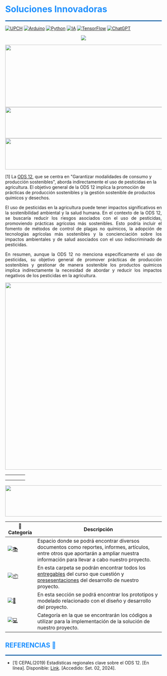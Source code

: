 <h1 style="color: #1E90FF;">Soluciones Innovadoras</h1>
<hr style="border: 1px solid #1E90FF;">

[![UPCH](https://img.shields.io/badge/UPCH-%20-101010?style=for-the-badge&logo=universities&logoColor=white&labelColor=FFD700)](https://www.cayetano.edu.pe/)
[![Arduino](https://img.shields.io/badge/Arduino-%20-101010?style=for-the-badge&logo=arduino&logoColor=white&labelColor=00979D)](https://www.arduino.cc/)
[![Python](https://img.shields.io/badge/Python-%20-101010?style=for-the-badge&logo=python&logoColor=white&labelColor=FFD43B)](https://www.python.org/)
[![IA](https://img.shields.io/badge/IA-%20-101010?style=for-the-badge&logo=robot&logoColor=white&labelColor=6C6E6B)](https://en.wikipedia.org/wiki/Artificial_intelligence)
[![TensorFlow](https://img.shields.io/badge/TensorFlow-%20-101010?style=for-the-badge&logo=tensorflow&logoColor=white&labelColor=FF6F00)](https://www.tensorflow.org/)
[![ChatGPT](https://img.shields.io/badge/ChatGPT-%20-101010?style=for-the-badge&logo=openai&logoColor=white&labelColor=10A37F)](https://www.openai.com/chatgpt)

<p align="center">
  <a href="https://cayetano.edu.pe/">
    <img src="https://readme-typing-svg.herokuapp.com?font=Time+New+Roman&color=F1C40F&size=25&center=true&vCenter=true&width=600&height=100&lines=UNIVERSIDAD+PERUANA+CAYETANO+HEREDIA">
  </a>
</p>

<img src="https://github.com/user-attachments/assets/698b513f-7de0-4639-8613-a79f1cd6cca4" width="1500" height="200">


<img src="https://github.com/user-attachments/assets/bc5760ab-4382-4bea-bd2b-6d71d03b632c" width="1500" height="100">



<img src="https://github.com/user-attachments/assets/752d15ad-6aec-4720-9c7e-a32fd83be5ab" width="1500" height="100">

<p align="justify">
  
[1] La [ODS 12](https://www.un.org/sustainabledevelopment/es/sustainable-consumption-production/), que se centra en "Garantizar modalidades de consumo y producción sostenibles", aborda indirectamente el uso de pesticidas en la agricultura. El objetivo general de la ODS 12 implica la promoción de prácticas de producción sostenibles y la gestión sostenible de productos químicos y desechos.
 </p>
 
<p align="justify">
El uso de pesticidas en la agricultura puede tener impactos significativos en la sostenibilidad ambiental y la salud humana. En el contexto de la ODS 12, se buscaría reducir los riesgos asociados con el uso de pesticidas, promoviendo prácticas agrícolas más sostenibles. Esto podría incluir el fomento de métodos de control de plagas no químicos, la adopción de tecnologías agrícolas más sostenibles y la concienciación sobre los impactos ambientales y de salud asociados con el uso indiscriminado de pesticidas.
</p>

<p align="justify">
En resumen, aunque la ODS 12 no menciona específicamente el uso de pesticidas, su objetivo general de promover prácticas de producción sostenibles y gestionar de manera sostenible los productos químicos implica indirectamente la necesidad de abordar y reducir los impactos negativos de los pesticidas en la agricultura.
</p>


<img src="https://github.com/user-attachments/assets/8c6d087b-cbd8-4623-8a05-1c83adbff29e" width="1500" height="600">


<table>
    <tr>
        <td style="border: 0px solid #ddd; padding: 8px;">
            <img src="https://github.com/user-attachments/assets/abde760f-910e-4b56-a211-96bbb9b71cb2" alt="">
        </td>
          <td style="border: 0px solid #ddd; padding: 8px;">
            <img src="https://github.com/user-attachments/assets/ab74a104-d8d8-411e-8ee5-cdf4cae0b2fa" alt="">
        </td>
        <td style="border: 0px solid #ddd; padding: 8px;">
            <img src="https://github.com/user-attachments/assets/c7460b79-923c-4e2f-be13-d420f8c59474" alt="">
        </td>
        <td style="border: 0px solid #ddd; padding: 8px;">
            <img src="https://github.com/user-attachments/assets/f68f5df0-c393-40da-bbe6-0fd7abeacce1" alt="">
        </td>

</table> 





<img src="https://github.com/user-attachments/assets/a203d076-09ac-40a9-a5ac-42745ef7f066" width="1500" height="100">

| 📂 Categoría    | Descripción |
|-----------------|-------------|
| [![📚](https://img.shields.io/badge/Documentación-%20-blue)](https://github.com/Magno-Luque/PI1/tree/main/Documentaci%C3%B3n) | Espacio donde se podrá encontrar diversos documentos como reportes, informes, artículos, entre otros que aportarán a ampliar nuestra información para llevar a cabo nuestro proyecto. |
| [![📦](https://img.shields.io/badge/PI1-%20-green)](https://github.com/Magno-Luque/PI1/tree/main/PI1) | En esta carpeta se podrán encontrar todos los [entregables](https://github.com/Magno-Luque/PI1/tree/main/PI1/Entregables) del curso que cuestión y [presesentaciones](https://github.com/Magno-Luque/PI1/tree/main/PI1/Presentaciones) del desarrollo de nuestro proyecto. |
| [![🔧](https://img.shields.io/badge/Hardware-%20-orange)](https://github.com/Magno-Luque/PI1/tree/main/Hardware) | En esta sección se podrá encontrar los prototipos y modelado relacionado con el diseño y desarrollo del proyecto. |
| [![💻](https://img.shields.io/badge/Software-%20-purple)](https://github.com/Magno-Luque/PI1/tree/main/Software) | Categoría en la que se encontrarán los códigos a utilizar para la implementación de la solución de nuestro proyecto. |

<h2 style="color: #1E90FF;">REFERENCIAS 📖</h2>
<hr style="border: 1px solid #1E90FF;">

+ [1] CEPAL(2019) Estadísticas regionales clave sobre el ODS 12. [En línea]. Disponible: [Link](https://www.cepal.org/sites/default/files/static/files/ods12_c1900731_press.pdf). [Accedido: Set. 02, 2024].
